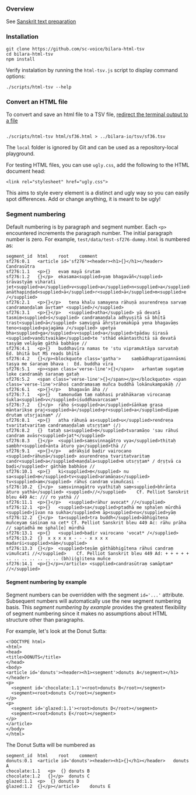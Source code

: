 ### Overview
See [Sanskrit text preparation](https://github.com/suttacentral/bilara-data/wiki/Sanskrit-text-preparation)

### Installation
```
git clone https://github.com/sc-voice/bilara-html-tsv
cd bilara-html-tsv
npm install
```

Verify instalation by running the `html-tsv.js` script to display
command options:

```
./scripts/html-tsv --help
```

### Convert an HTML file

To convert and save an html file to a TSV file, 
[redirect the terminal output to a file](https://askubuntu.com/questions/420981/how-do-i-save-terminal-output-to-a-file)
```

./scripts/html-tsv html/sf36.html > ../bilara-io/tsv/sf36.tsv

```

The `local` folder is ignored by Git and can be used as a repository-local 
playground.

For testing HTML files, you can use `ugly.css`, add the following to the HTML document head:

```
<link rel="stylesheet" href="ugly.css">
```

This aims to style every element is a distinct and ugly way so you can easily spot differences. Add or change anything, it is meant to be ugly!

### Segment numbering
Default numbering is by paragraph and segment number. 
Each `<p>` encountered increments the paragraph number.
The initial paragraph number is zero.
For example, `test/data/test-sf276-dummy.html` is numbered as:

```
segment_id	html	root	comment
sf276:0.1	<article id='sf276'><header><h1>{}</h1></header>	Candrasūtra	
sf276:1.1	<p>{}	evaṃ mayā śrutam	
sf276:1.2	{}</p>	ekasama<supplied>yaṃ bhagavāñ</supplied> śrāvastyāṃ viharati jet<supplied>a</supplied>v<supplied>a</supplied>n<supplied>a</supplied> anāthapiṇḍad<supplied>ā</supplied>r<supplied>ā</supplied>m<supplied>e /</supplied>	
sf276:2.1	<p>{}</p>	tena khalu samayena rāhuṇā asurendreṇa sarvaṃ candramaṇḍalam āvṛtam* <supplied>/</supplied>	
sf276:3.1	<p>{}</p>	<supplied>atha</supplied> yā devatā tasmiṃ<supplied>ś</supplied> candramaṇḍala adhyuṣitā sā bhītā trast<supplied>ā</supplied> saṃvignā āhṛṣṭaromakūpā yena bhagavāṃs teno<supplied>pajagāma /</supplied> upetya bha<supplied>ga</supplied>v<supplied>a</supplied>tpādau śirasā <supplied>vanditvaikāṃ</supplied>te 'sthād ekāntasthitā sā devatā tasyāṃ velāyāṃ gāthā babhāṣe //	
sf276:4.1	<p>{}	buddhavīra namas te 'stu vipramuktāya sarvataḥ	Ed. bhitā but MS reads bhītā
sf276:4.2	{}</p><blockquote class='gatha'>	saṃbādhapratipannāsmi tasya me śaraṇaṃ bhava :	Ed. buddha vīra
sf276:5.1	<p><span class='verse-line'>{}</span>	arhantaṃ sugataṃ loke candramāḥ śaraṇaṃ gataḥ	
sf276:5.2	<span class='verse-line'>{}</span></p></blockquote>	<span class='verse-line'>rāhoś candramasaṃ muñca buddhā lokānukampakāḥ //	
sf276:6.1	<p>{}</p>	bhagavān āha //	
sf276:7.1	<p>{}	tamonudaṃ taṃ nabhasi prabhākaraṃ virocanaṃ śukla<supplied>v</supplied>iśuddhavarcasam*	
sf276:7.2	{}</p>	rāho ś<supplied>a</supplied>śāṅkaṃ grasa māntarīkṣe praj<supplied>ā</supplied>pr<supplied>a</supplied>dīpaṃ drutam utsṛjainam* //	
sf276:8.1	<p>{}	atha rāhuṇā as<supplied>u</supplied>rendreṇa tvaritatvaritaṃ candramaṇḍalam utsṛṣṭam* ⟨/⟩	
sf276:8.2	{}	tataḥ sa<supplied>ṃ</supplied>tvaramāṇo 'sau rāhuś candram avāsṛ<supplied>jat*</supplied>	
sf276:8.3	{}</p>	<supplied>saṃsvinnagātro vya</supplied>thitaḥ saṃbhr<supplied>ānta āturo ya</supplied>thā //	
sf276:9.1	<p>{}</p>	adrākṣīd baḍir vairocano <supplied>rāhuṇā</supplied> asurendreṇa tvaritatvaritaṃ candr<supplied>a</supplied>maṇḍala<supplied>m utsṛṣṭam* / dṛṣṭvā ca baḍi</supplied>r gāthāṃ babhāṣe //	
sf276:10.1	<p>{}	ki<supplied>ṃ</supplied> nu sa<supplied>ṃ</supplied>tv<supplied>aramāṇas</supplied> tv<supplied>aṃ</supplied> rāhuś candraṃ vimuñcasi ·	
sf276:10.2	{}</p>	saṃsvinnagātro vyathitaḥ saṃ<supplied>bhrānta āturo yathā</supplied> <supplied>//</supplied>	Cf. Pelliot Sanskrit bleu 449 Ac: /// ro yathā //
sf276:11.1	<p>{}</p>	<supplied>rāhur avocat* //</supplied>	
sf276:12.1	<p>{}	<supplied>sa</supplied>ptadhā me sphalen mūrdhā <supplied>jīvan na sukha</supplied>m āp<supplied>nu</supplied>yāṃ	
sf276:12.2	{}</p>	ta<supplied>tra buddh</supplied>ābhigītena muñceyaṃ śaśinaṃ na cet*	Cf. Pelliot Sanskrit bleu 449 Ac: rāhu prāha // saptadhā me sphal[e] mūrdhā
sf276:13.1	<p>{}	<supplied>baḍir vairocano 'vocat* /</supplied>	
sf276:13.2	{}	x x x x x - - - x x x x madarśi<supplied>nāṃ</supplied>	
sf276:13.3	{}</p>	<supplied>teṣāṃ gāthābhigītena rāhuś candraṃ vimuñcati //</supplied>	Cf. Pelliot Sanskrit bleu 449 Ad: + + + + + .. .. .. .. .. .. .. (bh)i(g)itena muñce
sf276:14.1	<p>{}</p></article>	<supplied>candrasūtraṃ samāptam* //</supplied>	
```

#### Segment numbering by example
Segment numbers can be overridden with the segment `id='...'` attribute.
Subsequent numbers will automatically use the new segment numbering basis.
This _segment numbering by example_ provides the greatest flexibility of
segment numbering since it makes no assumptions about HTML
structure other than paragraphs.

For example, let's look at the Donut Sutta:
```
<!DOCTYPE html>
<html>
<head>
<title>DONUTS</title>
</head>
<body>
<article id='donuts'><header><h1><segment'>donuts A</segment></h1></header>
<p>
  <segment id='chocolate:1.1'><root>donuts B</root></segment>
  <segment><root>donuts C</root></segment>
</p>
<p>
  <segment id='glazed:1.1'><root>donuts D</root></segment>
  <segment><root>donuts E</root></segment>
</p>
</article>
</body>
</html>
```

The Donut Sutta will be numbered as

```
segment_id	html	root	comment
donuts:0.1	<article id='donuts'><header><h1>{}</h1></header>	donuts A	
chocolate:1.1	<p>  {}	donuts B	
chocolate:1.2	{}</p>	donuts C	
glazed:1.1	<p>  {}	donuts D	
glazed:1.2	{}</p></article>	donuts E	
```

